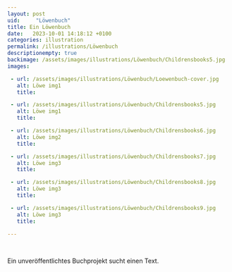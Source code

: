 ```yaml
---
layout: post
uid:     "Löwenbuch"
title: Ein Löwenbuch
date:   2023-10-01 14:18:12 +0100
categories: illustration
permalink: /illustrations/Löwenbuch
descriptionempty: true
backimage: /assets/images/illustrations/Löwenbuch/Childrensbooks5.jpg
images:

 - url: /assets/images/illustrations/Löwenbuch/Loewenbuch-cover.jpg
   alt: Löwe img1
   title:

 - url: /assets/images/illustrations/Löwenbuch/Childrensbooks5.jpg
   alt: Löwe img1
   title:

 - url: /assets/images/illustrations/Löwenbuch/Childrensbooks6.jpg
   alt: Löwe img2
   title:

 - url: /assets/images/illustrations/Löwenbuch/Childrensbooks7.jpg
   alt: Löwe img3
   title:

 - url: /assets/images/illustrations/Löwenbuch/Childrensbooks8.jpg
   alt: Löwe img3
   title:

 - url: /assets/images/illustrations/Löwenbuch/Childrensbooks9.jpg
   alt: Löwe img3
   title:

---
```

<br>

Ein unveröffentlichtes Buchprojekt sucht einen Text.

<br>
<br>

